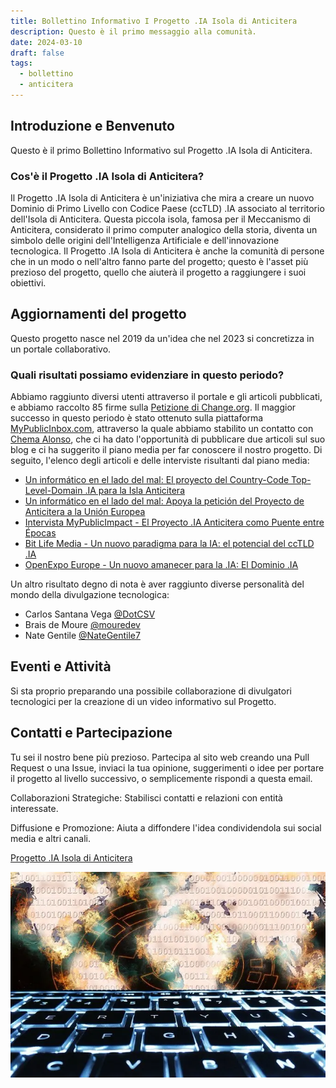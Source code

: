 ```yaml
---
title: Bollettino Informativo I Progetto .IA Isola di Anticitera
description: Questo è il primo messaggio alla comunità.
date: 2024-03-10
draft: false
tags:
  - bollettino
  - anticitera
---
```


## Introduzione e Benvenuto

Questo è il primo Bollettino Informativo sul Progetto .IA Isola di Anticitera.

### Cos'è il Progetto .IA Isola di Anticitera?

Il Progetto .IA Isola di Anticitera è un'iniziativa che mira a creare un nuovo Dominio di Primo Livello con Codice Paese (ccTLD) .IA associato al territorio dell'Isola di Anticitera. Questa piccola isola, famosa per il Meccanismo di Anticitera, considerato il primo computer analogico della storia, diventa un simbolo delle origini dell'Intelligenza Artificiale e dell'innovazione tecnologica.
Il Progetto .IA Isola di Anticitera è anche la comunità di persone che in un modo o nell'altro fanno parte del progetto; questo è l'asset più prezioso del progetto, quello che aiuterà il progetto a raggiungere i suoi obiettivi.

## Aggiornamenti del progetto

Questo progetto nasce nel 2019 da un'idea che nel 2023 si concretizza in un portale collaborativo.

### Quali risultati possiamo evidenziare in questo periodo?

Abbiamo raggiunto diversi utenti attraverso il portale e gli articoli pubblicati, e abbiamo raccolto 85 firme sulla [Petizione di Change.org](https://chng.it/hqCyzBpwgW).
Il maggior successo in questo periodo è stato ottenuto sulla piattaforma [MyPublicInbox.com](https://mypublicinbox.com/), attraverso la quale abbiamo stabilito un contatto con [Chema Alonso](https://mypublicinbox.com/ChemaAlonso), che ci ha dato l'opportunità di pubblicare due articoli sul suo blog e ci ha suggerito il piano media per far conoscere il nostro progetto. Di seguito, l'elenco degli articoli e delle interviste risultanti dal piano media:

  - [Un informático en el lado del mal: El proyecto del Country-Code Top-Level-Domain .IA para la Isla Anticitera](https://www.elladodelmal.com/2023/12/el-proyecto-del-country-code-top-level.html?m=1)
  - [Un informático en el lado del mal: Apoya la petición del Proyecto de Anticitera a la Unión Europea](https://www.elladodelmal.com/2024/02/apoya-la-peticion-del-proyecto-de.html)
  - [Intervista MyPublicImpact - El Proyecto .IA Anticitera como Puente entre Épocas](https://mypublicimpact.com/2024/02/02/el-proyecto-ia-anticitera-como-puente-entre-epocas-entrevista-con-eloy-lopez-sanchez/)
  - [Bit Life Media - Un nuovo paradigma para la IA: el potencial del ccTLD .IA](https://bitlifemedia.com/2024/03/un-nuevo-paradigma-para-la-ia-el-potencial-del-cctld-ia/)
  - [OpenExpo Europe - Un nuovo amanecer para la .IA: El Dominio .IA](https://openexpoeurope.com/es/un-nuevo-amanecer-para-la-ia-el-dominio-ia/)

Un altro risultato degno di nota è aver raggiunto diverse personalità del mondo della divulgazione tecnologica:

  - Carlos Santana Vega [@DotCSV](https://www.youtube.com/@DotCSV) 
  - Brais de Moure [@mouredev](https://www.youtube.com/@mouredev)
  - Nate Gentile [@NateGentile7](https://www.youtube.com/@NateGentile7)

## Eventi e Attività

Si sta proprio preparando una possibile collaborazione di divulgatori tecnologici per la creazione di un video informativo sul Progetto.


## Contatti e Partecipazione

Tu sei il nostro bene più prezioso. Partecipa al sito web creando una Pull Request o una Issue, inviaci la tua opinione, suggerimenti o idee per portare il progetto al livello successivo, o semplicemente rispondi a questa email.

Collaborazioni Strategiche: Stabilisci contatti e relazioni con entità interessate.

Diffusione e Promozione: Aiuta a diffondere l'idea condividendola sui social media e altri canali.

[Progetto .IA Isola di Anticitera](https://anticitera.deft.work)

<img src="/img/BitLifeMedia.webp" alt="Una tastiera di un computer retroilluminata, e sullo sfondo una mappa del mondo formata da codice binario di zeri e uni.">
